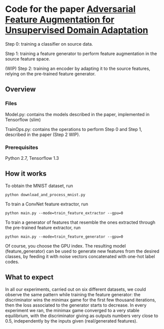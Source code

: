 # Code for the paper [Adversarial Feature Augmentation for Unsupervised Domain Adaptation](https://arxiv.org/abs/1711.08561)

Step 0: training a classifier on source data.

Step 1: training a feature generator to perform feature augmentation in the source feature space.

(WIP) Step 2: training an encoder by adapting it to the source features, relying on the pre-trained feature generator.

## Overview

### Files

Model.py: contains the models described in the paper, implemented in Tensorflow (slim)

TrainOps.py: contains the operations to perform Step 0 and Step 1, described in the paper (Step 2 WIP).

### Prerequisites

Python 2.7, Tensorflow 1.3

## How it works

To obtain the MNIST dataset, run

```
python download_and_process_mnist.py
```

To train a ConvNet feature extractor, run

```
python main.py --mode=train_feature_extractor --gpu=0
```

To train a generator of features that resemble the ones extracted through the pre-trained feature extractor, run

```
python main.py --mode=train_feature_generator --gpu=0
```

Of course, you choose the GPU index. The resulting model (feature_generator) can be used to generate new features from the desired classes, by feeding it with noise vectors concatenated with one-hot label codes.

## What to expect

In all our experiments, carried out on six different datasets, we could observe the same pattern while training the feature generator: the discriminator wins the minimax game for the first few thousand iterations, then the loss associated to the generator starts to decrease. In every experiment we ran, the minimax game converged to a very stable equilibrium, with the discriminator giving as outputs numbers very close to 0.5, independently by the inputs given (real/generated features).

